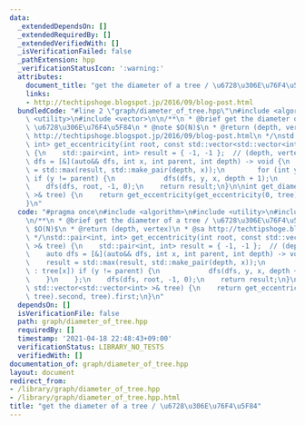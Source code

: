 ```yaml
---
data:
  _extendedDependsOn: []
  _extendedRequiredBy: []
  _extendedVerifiedWith: []
  _isVerificationFailed: false
  _pathExtension: hpp
  _verificationStatusIcon: ':warning:'
  attributes:
    document_title: "get the diameter of a tree / \u6728\u306E\u76F4\u5F84"
    links:
    - http://techtipshoge.blogspot.jp/2016/09/blog-post.html
  bundledCode: "#line 2 \"graph/diameter_of_tree.hpp\"\n#include <algorithm>\n#include\
    \ <utility>\n#include <vector>\n\n/**\n * @brief get the diameter of a tree /\
    \ \u6728\u306E\u76F4\u5F84\n * @note $O(N)$\n * @return (depth, vertex)\n * @sa\
    \ http://techtipshoge.blogspot.jp/2016/09/blog-post.html\n */\nstd::pair<int,\
    \ int> get_eccentricity(int root, const std::vector<std::vector<int> >& tree)\
    \ {\n    std::pair<int, int> result = { -1, -1 };  // (depth, vertex)\n    auto\
    \ dfs = [&](auto&& dfs, int x, int parent, int depth) -> void {\n        result\
    \ = std::max(result, std::make_pair(depth, x));\n        for (int y : tree[x])\
    \ if (y != parent) {\n            dfs(dfs, y, x, depth + 1);\n        }\n    };\n\
    \    dfs(dfs, root, -1, 0);\n    return result;\n}\n\nint get_diameter(const std::vector<std::vector<int>\
    \ >& tree) {\n    return get_eccentricity(get_eccentricity(0, tree).second, tree).first;\n\
    }\n"
  code: "#pragma once\n#include <algorithm>\n#include <utility>\n#include <vector>\n\
    \n/**\n * @brief get the diameter of a tree / \u6728\u306E\u76F4\u5F84\n * @note\
    \ $O(N)$\n * @return (depth, vertex)\n * @sa http://techtipshoge.blogspot.jp/2016/09/blog-post.html\n\
    \ */\nstd::pair<int, int> get_eccentricity(int root, const std::vector<std::vector<int>\
    \ >& tree) {\n    std::pair<int, int> result = { -1, -1 };  // (depth, vertex)\n\
    \    auto dfs = [&](auto&& dfs, int x, int parent, int depth) -> void {\n    \
    \    result = std::max(result, std::make_pair(depth, x));\n        for (int y\
    \ : tree[x]) if (y != parent) {\n            dfs(dfs, y, x, depth + 1);\n    \
    \    }\n    };\n    dfs(dfs, root, -1, 0);\n    return result;\n}\n\nint get_diameter(const\
    \ std::vector<std::vector<int> >& tree) {\n    return get_eccentricity(get_eccentricity(0,\
    \ tree).second, tree).first;\n}\n"
  dependsOn: []
  isVerificationFile: false
  path: graph/diameter_of_tree.hpp
  requiredBy: []
  timestamp: '2021-04-18 22:48:43+09:00'
  verificationStatus: LIBRARY_NO_TESTS
  verifiedWith: []
documentation_of: graph/diameter_of_tree.hpp
layout: document
redirect_from:
- /library/graph/diameter_of_tree.hpp
- /library/graph/diameter_of_tree.hpp.html
title: "get the diameter of a tree / \u6728\u306E\u76F4\u5F84"
---
```


